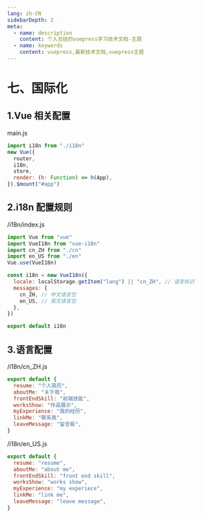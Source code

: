 ```yaml
---
lang: zh-CN
sidebarDepth: 2
meta:
  - name: description
    content: 个人总结的vuepress学习技术文档-主题
  - name: keywords
    content: vuepress,最新技术文档,vuepress主题
---
```


# 七、国际化
## 1.Vue 相关配置
main.js

```js
import i18n from "./i18n"
new Vue({
  router,
  i18n,
  store,
  render: (h: Function) => h(App),
}).$mount("#app")
```
## 2.i18n 配置规则
/i18n/index.js
```js
import Vue from "vue"
import VueI18n from "vue-i18n"
import cn_ZH from "./cn"
import en_US from "./en"
Vue.use(VueI18n)

const i18n = new VueI18n({
  locale: localStorage.getItem("lang") || "cn_ZH", // 语言标识
  messages: {
    cn_ZH, // 中文语言包
    en_US, // 英文语言包
  },
})

export default i18n
```
## 3.语言配置
/i18n/cn_ZH.js
```js
export default {
  resume: "个人简历",
  aboutMe: "关于我",
  frontEndSkill: "前端技能",
  worksShow: "作品展示",
  myExperience: "我的经历",
  linkMe: "联系我",
  leaveMessage: "留言板",
}
```
/i18n/en_US.js
```js
export default {
  resume: "resume",
  aboutMe: "about me",
  frontEndSkill: "front end skill",
  worksShow: "works show",
  myExperience: "my experiece",
  linkMe: "link me",
  leaveMessage: "leave message",
}
```
